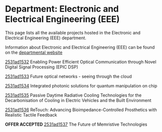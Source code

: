# Department: **Electronic and Electrical Engineering (EEE)**

This page lists all the available projects hosted in the Electronic and Electrical Engineering (EEE) department.

Information about Electronic and Electrical Engineering (EEE) can be found on the [departmental website](https://www.ucl.ac.uk/electronic-electrical-engineering)

[2531ad1532](../projects/2531ad1532.md) Enabling Power Efficient Optical Communication through Novel Digital Signal Processing (EPIC DSP)

[2531ad1533](../projects/2531ad1533.md) Future optical networks - seeing through the cloud

[2531ad1534](../projects/2531ad1534.md) Integrated photonic solutions for quantum manipulation on chip

[2531ad1535](../projects/2531ad1535.md) Passive Daytime Radiative Cooling Technologies for the Decarbonisation of Cooling in Electric Vehicles and the Built Environment

[2531ad1536](../projects/2531ad1536.md) ReTouch: Advancing Bioimpedance-Controlled Prosthetics with Realistic Tactile Feedback

**OFFER ACCEPTED** [2531ad1537](../projects/2531ad1537.md) The Future of Memristive Technologies

